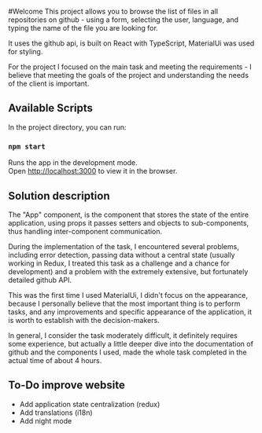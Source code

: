 #Welcome 
This project allows you to browse the list of files in all repositories on github - using a form, selecting the user, language, and typing the name of the file you are looking for.

It uses the github api, is built on React with TypeScript, MaterialUi was used for styling.

For the project I focused on the main task and meeting the requirements - I believe that meeting the goals of the project and understanding the needs of the client is important.

## Available Scripts

In the project directory, you can run:

### `npm start`

Runs the app in the development mode.\
Open [http://localhost:3000](http://localhost:3000) to view it in the browser.

## Solution description

The "App" component, is the component that stores the state of the entire application, using props it passes setters and objects to sub-components, thus handling inter-component communication.

During the implementation of the task, I encountered several problems, including error detection, passing data without a central state (usually working in Redux, I treated this task as a challenge and a chance for development) and a problem with the extremely extensive, but fortunately detailed github API.

This was the first time I used MaterialUi, I didn't focus on the appearance, because I personally believe that the most important thing is to perform tasks, and any improvements and specific appearance of the application, it is worth to establish with the decision-makers.

In general, I consider the task moderately difficult, it definitely requires some experience, but actually a little deeper dive into the documentation of github and the components I used, made the whole task completed in the actual time of about 4 hours.


## To-Do improve website

- Add application state centralization (redux)
- Add translations (i18n)
- Add night mode